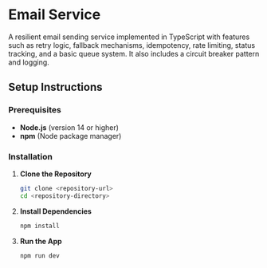 # Email Service

A resilient email sending service implemented in TypeScript with features such as retry logic, fallback mechanisms, idempotency, rate limiting, status tracking, and a basic queue system. It also includes a circuit breaker pattern and logging.

## Setup Instructions

### Prerequisites

- **Node.js** (version 14 or higher)
- **npm** (Node package manager)

### Installation

1. **Clone the Repository**

   ```bash
   git clone <repository-url>
   cd <repository-directory>

   ```

2. **Install Dependencies**

   ```bash
   npm install

   ```

3. **Run the App**
   ```bash
   npm run dev
   ```
